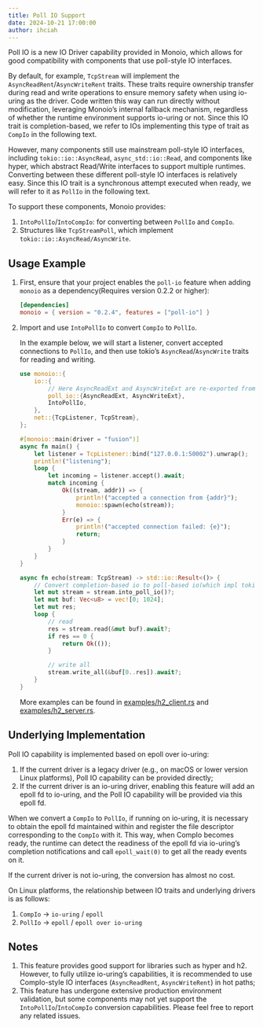 ```yaml
---
title: Poll IO Support
date: 2024-10-21 17:00:00
author: ihciah
---
```


Poll IO is a new IO Driver capability provided in Monoio, which allows for good compatibility with components that use poll-style IO interfaces.

By default, for example, `TcpStream` will implement the `AsyncReadRent`/`AsyncWriteRent` traits. These traits require ownership transfer during read and write operations to ensure memory safety when using io-uring as the driver. Code written this way can run directly without modification, leveraging Monoio’s internal fallback mechanism, regardless of whether the runtime environment supports io-uring or not. Since this IO trait is completion-based, we refer to IOs implementing this type of trait as `CompIo` in the following text.

However, many components still use mainstream poll-style IO interfaces, including `tokio::io::AsyncRead`, `async_std::io::Read`, and components like hyper, which abstract Read/Write interfaces to support multiple runtimes. Converting between these different poll-style IO interfaces is relatively easy. Since this IO trait is a synchronous attempt executed when ready, we will refer to it as `PollIo` in the following text.

To support these components, Monoio provides:

1. `IntoPollIo`/`IntoCompIo`: for converting between `PollIo` and `CompIo`.
2. Structures like `TcpStreamPoll`, which implement `tokio::io::AsyncRead/AsyncWrite`.

## Usage Example

1. First, ensure that your project enables the `poll-io` feature when adding `monoio` as a dependency(Requires version 0.2.2 or higher):

    ```toml
    [dependencies]
    monoio = { version = "0.2.4", features = ["poll-io"] }
    ```

2. Import and use `IntoPollIo` to convert `CompIo` to `PollIo`.

    In the example below, we will start a listener, convert accepted connections to `PollIo`, and then use tokio’s `AsyncRead`/`AsyncWrite` traits for reading and writing.

    ```rust
    use monoio::{
        io::{
            // Here AsyncReadExt and AsyncWriteExt are re-exported from and equivalent with tokio
            poll_io::{AsyncReadExt, AsyncWriteExt},
            IntoPollIo,
        },
        net::{TcpListener, TcpStream},
    };

    #[monoio::main(driver = "fusion")]
    async fn main() {
        let listener = TcpListener::bind("127.0.0.1:50002").unwrap();
        println!("listening");
        loop {
            let incoming = listener.accept().await;
            match incoming {
                Ok((stream, addr)) => {
                    println!("accepted a connection from {addr}");
                    monoio::spawn(echo(stream));
                }
                Err(e) => {
                    println!("accepted connection failed: {e}");
                    return;
                }
            }
        }
    }

    async fn echo(stream: TcpStream) -> std::io::Result<()> {
        // Convert completion-based io to poll-based io(which impl tokio::io)
        let mut stream = stream.into_poll_io()?;
        let mut buf: Vec<u8> = vec![0; 1024];
        let mut res;
        loop {
            // read
            res = stream.read(&mut buf).await?;
            if res == 0 {
                return Ok(());
            }

            // write all
            stream.write_all(&buf[0..res]).await?;
        }
    }
    ```

    More examples can be found in [examples/h2_client.rs](../../examples/h2_client.rs) and [examples/h2_server.rs](../../examples/h2_server.rs).

## Underlying Implementation

Poll IO capability is implemented based on epoll over io-uring:

1. If the current driver is a legacy driver (e.g., on macOS or lower version Linux platforms), Poll IO capability can be provided directly;
2. If the current driver is an io-uring driver, enabling this feature will add an epoll fd to io-uring, and the Poll IO capability will be provided via this epoll fd.

When we convert a `CompIo` to `PollIo`, if running on io-uring, it is necessary to obtain the epoll fd maintained within and register the file descriptor corresponding to the `CompIo` with it. This way, when CompIo becomes ready, the runtime can detect the readiness of the epoll fd via io-uring’s completion notifications and call `epoll_wait(0)` to get all the ready events on it.

If the current driver is not io-uring, the conversion has almost no cost.

On Linux platforms, the relationship between IO traits and underlying drivers is as follows:

1. `CompIo` -> `io-uring` / `epoll`
2. `PollIo` -> `epoll` / `epoll over io-uring`

## Notes

1. This feature provides good support for libraries such as hyper and h2. However, to fully utilize io-uring’s capabilities, it is recommended to use CompIo-style IO interfaces (`AsyncReadRent`, `AsyncWriteRent`) in hot paths;
2. This feature has undergone extensive production environment validation, but some components may not yet support the `IntoPollIo`/`IntoCompIo` conversion capabilities. Please feel free to report any related issues.
